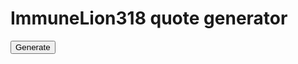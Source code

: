 # ImmuneLion318 quote generator

<button onclick="generate()">Generate</button>

<p id="quote"></p>

<script>
  function generate(){
    array = [
    "Imagine Linkvertise On Something Like This",
    "Any .Net Disassembler",
    "Can Easily View",
    "I Have A Lot Of Features",
    "We Want Money",
    "People Get Good Experience",
    "I Own My Own Executor",
    "I Friends With The Owner",
    "I Found You're Github",
    "You Do Realize I'm From Wrd?",
    "I Think That Code Is Pasted Tho",
    "For Small Key Sys",
    "This Is You're Github One Btw",
    "2 Linkvertise",
    "30 Seconds -> 3 Day Key",
    "Why You Have A Module Class",
    "Don't Specify Browser",
    "Or Should Atleast",
    "Bloxlink Make Me Wanna Die",
    "You == Not Smart",
    "Otherwise Don't Be Retarded About It",
    "Most Of The Time Executors Aren't The Reason",
    "You Are So Retarded",
    "It Genuinely Hurts",
    "Fluxus Is Also Detected",
    "Ah Yes So According To You Then",
    "Wrd Api == Fluxus Dumbass",
    "Don't Try And Act Smarter Lmao",
    "And Btw I Run Mod On Wrd And Have An Executor On Its Front Page",
    "Wrd Is A Community Not A Exploit",
    "Tell Me When You Can Do Better Than Me",
    "Might Be A Few Years",
    "Also Cringe Name Azula.cs Bet You Don't Even Know C# Basic's",
    "Wtf You Saying Wad For",
    "Its So Trash I've Made Money From Nihon And Got 180k Downloads",
    "You And Any Other Random Retard Who Dislikes Nihon",
    "But Again If You Ever Can Compete With Me In C# Lmk",
    "Otherwise Don't Talk Shit About Stuff You Can't Even Comprehend",
    "So Low I Bought A 300$ Oculus Quest 2",
    "And A 1k$ PC With The Money",
    "How About You Make Something Hire Tier Then",
    "I Honestly Don't Care",
     "Our Custom Dll Is In The Works We Haven't Released",
    "You Retarded Or Something",
    "You Want Me To Go Down A List Of Functions",
    "This Is Nihon's Custom Dll",
    "Try You're Hand At Making That Then",
    "Literally You Can't Even Get Close To A Print Sploit Let Alone Comprehend How Retarded You Are Acting To Someone Who Has Some Semblance Of What Their Doing",
    "Explain How To Make HookFunction",
    "Lol Totally This Is Hilarious",
    "Absolute Brainlets",
    "Wearedevs Is Where Pluto Was Posted Lmao",
    "This Man Said It Was A Virus",
    "I Just Done The Linkvertise And Posted His Full Download",
    "Obviously You've Never Heard Of Me I Won't Waste My Time With You",
    "You're Like Intimidation Tactics Or Whatever Won't Work I'll Avoid That Retard For Now",
    "Not Really Scared Just Don't Care",
    "Imagine Being Friends With ToString The Guy Banned From V3rm For Ratting",
    "Idc About You're Opinion",
    "Wasting Time Tryna Insult Me",
    "Cope Harder Crashes Only On Retards",
    "Not Counting Bit Lib And Drawing",
    "Enough To Run Some Pretty Good Shit",
    "A Lot Of People Make The Same Mistake When They Join",
    "I Wouldn't Use One If You Have No Features To Back Up One To Use",
    "And Then No One Hardly Ends Up Downloading Their Stuff Cause Its Just Generic Like The Rest",
    "Jump In For The Money I Learned Fast When I Joined You Can't Immediately Go For Money",
    "It Don't Work Like That, You Need To Have A Pretty Solid Executor Or Even A Custom Dll Before You Should Do Ads Cause Then There Is A Reason To Go Through The     Ad For It",
    "Even I Could Wrote Some Shit Better",
    "Its Autistic And I'm Not But You Appear To Be",
    "Mfer You Can't Even Spell How Old Are You Lmao",
    "When You're Not Retarded Lmk",
    "I Care Less Enjoy The Time You Wasted On That",
    "Lmao Keep Updating It It Means Next To Nothing To Me",
    "Waste Of Time"
    ]
    var chosen = array[Math.floor(Math.random()*array.length)];
  
    document.getElementById("quote").innerHTML = chosen
  }
</script>
